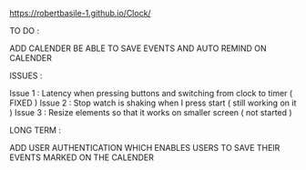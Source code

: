 https://robertbasile-1.github.io/Clock/
 
 TO DO :
 
 ADD CALENDER
 BE ABLE TO SAVE EVENTS AND AUTO REMIND ON CALENDER
 
 ISSUES :
 
 Issue 1 : Latency when pressing buttons and switching from clock to timer ( FIXED )
 Issue 2 : Stop watch is shaking when I press start ( still working on it )
 Issue 3 : Resize elements so that it works on smaller screen ( not started )
 
 
 LONG TERM : 
 
 ADD USER AUTHENTICATION WHICH ENABLES USERS TO SAVE THEIR EVENTS MARKED ON THE CALENDER
 
